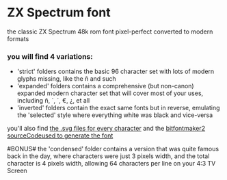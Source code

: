 # ZX Spectrum font
the classic ZX Spectrum 48k rom font pixel-perfect converted to modern formats

### you will find 4 variations:
- 'strict' folders contains the basic 96 character set with lots of modern glyphs missing, like the ñ and such
- 'expanded' folders contains a comprehensive (but non-canon) expanded modern character set that will cover most of your uses, including ñ, `, ´, €, ¿,  et all
- 'inverted' folders contain the exact same fonts but in reverse, emulating the 'selected' style where everything white was black and vice-versa

you'll also find [the .svg files for every character](https://github.com/OOQQ/zxSpectrum-font/tree/master/vectorGlyphs) and the [bitfontmaker2 sourceCode](https://github.com/OOQQ/zxSpectrum-font/blob/master/bitFontMaker2Source.txt)[used to generate the font](https://www.pentacom.jp/pentacom/bitfontmaker2/) 

#BONUS# the 'condensed' folder contains a version that was quite famous back in the day, where characters were just 3 pixels width, and the total character is 4 pixels width, allowing 64 characters per line on your 4:3 TV Screen
